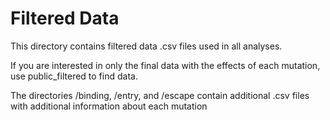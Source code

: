# Filtered Data

This directory contains filtered data .csv files used in all analyses.

If you are interested in only the final data with the effects of each mutation, use public_filtered to find data.

The directories /binding, /entry, and /escape contain additional .csv files with additional information about each mutation